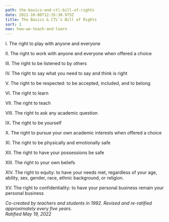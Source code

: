 ```yaml
---
path: the-basics-and-ctl-bill-of-rights
date: 2021-10-06T12:35:38.975Z
title: The Basics & CTL’s Bill of Rights
sort: 1
nav: how-we-teach-and-learn
---
```

I. The right to play with anyone and everyone

II. The right to work with anyone and everyone when offered a choice

III. The right to be listened to by others

IV. The right to say what you need to say and think is right

V. The right to be respected: to be accepted, included, and to belong

VI. The right to learn

VII. The right to teach

VIII. The right to ask any academic question 

IX. The right to be yourself 

X. The right to pursue your own academic interests when offered a choice 

XI. The right to be physically and emotionally safe

XII. The right to have your possessions be safe

XIII. The right to your own beliefs

XIV. The right to equity: to have your needs met, regardless of your age, ability, sex, gender, race, ethnic background, or religion. 

XV. The right to confidentiality: to have your personal business remain your personal business



*Co-created by teachers and students in 1992. Revised and re-ratified approximately every five years.* \
*Ratified May 19, 2022*
